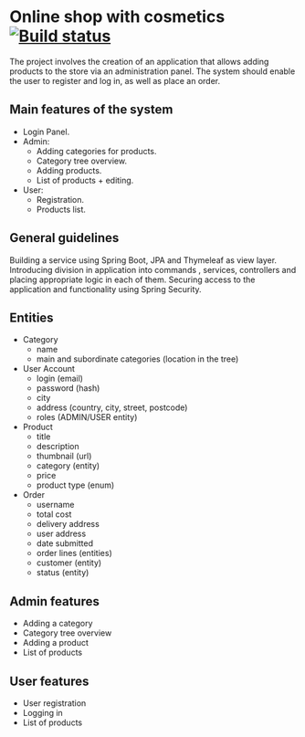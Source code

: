 # Online shop with cosmetics [![Build status](https://github.com/justynakuznikk/beauty-shop/workflows/Build/badge.svg)](https://github.com/justynakuznikk/beauty-shop/actions)

The project involves the creation of an application that allows adding products to the store via an administration panel. The system should enable the user to register and log in, as well as place an order.

## Main features of the system
* Login Panel.
* Admin:
  * Adding categories for products.
  * Category tree overview.
  * Adding products.
  * List of products + editing.
* User:
  * Registration.
  * Products list.
  
## General guidelines
Building a service using Spring Boot, JPA and Thymeleaf as view layer. Introducing division in application into commands , services, controllers and placing appropriate logic in each of them. Securing access to the application and functionality using Spring Security.  

## Entities
* Category
  * name
  * main and subordinate categories (location in the tree)
* User Account
  * login (email)
  * password (hash)
  * city
  * address (country, city, street, postcode)
  * roles (ADMIN/USER entity)
* Product
  * title
  * description
  * thumbnail (url)
  * category (entity)
  * price
  * product type (enum)
* Order
  * username
  * total cost
  * delivery address
  * user address
  * date submitted
  * order lines (entities)
  * customer (entity)
  * status (entity)
  
## Admin features
* Adding a category
* Category tree overview
* Adding a product
* List of products

## User features
* User registration
* Logging in
* List of products




  
